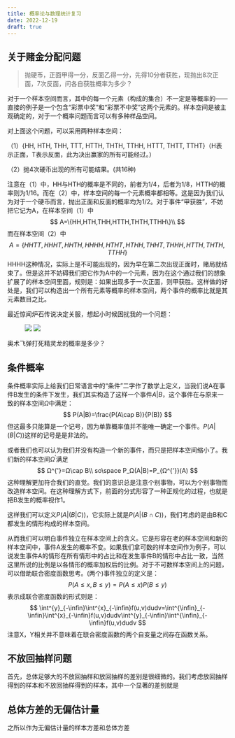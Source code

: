 ```yaml
---
title: 概率论与数理统计复习
date: 2022-12-19
draft: true
---
```


## 关于赌金分配问题

> 抛硬币，正面甲得一分，反面乙得一分，先得10分者获胜，现抛出8次正面，7次反面，问各自获胜概率为多少？

对于一个样本空间而言，其中的每一个元素（构成的集合）不一定是等概率的——直接的例子是一个包含“彩票中奖”和“彩票不中奖”这两个元素的。样本空间是被主观确定的，对于一个概率问题而言可以有多种样品空间。

对上面这个问题，可以采用两种样本空间：

（1）{HH, HTH, THH, TTT, HTTH, THTH, TTHH, HTTT, THTT, TTHT}（H表示正面，T表示反面，此为决出赢家的所有可能经过。）

（2）抛4次硬币出现的所有可能结果。(共16种)

注意在（1）中，HH与HTH的概率是不同的，前者为1/4，后者为1/8，HTTH的概率则为1/16。而在（2）中，样本空间的每一个元素概率都相等。这是因为我们认为对于一个硬币而言，抛出正面和反面的概率均为1/2。对于事件“甲获胜”，不妨把它记为A，在样本空间（1）中
$$
A=\{HH,HTH,THH,HTTH,THTH,TTHH\}\\
$$
而在样本空间（2）中
$$
A=\{HHTT,HHHT,HHTH,HHHH,HTHT,HTHH,THHT,THHH,HTTH,THTH,TTHH\}
$$
HHHH这种情况，实际上是不可能出现的，因为早在第二次出现正面时，赌局就结束了。但是这并不妨碍我们把它作为A中的一个元素，因为在这个通过我们的想象扩展了的样本空间里面，规则是：如果出现多于一次正面，则甲获胜。这样做的好处是，我们可以构造出一个所有元素等概率的样本空间，两个事件的概率比就是其元素数目之比。

最近惊闻炉石传说决定关服，想起小时候困扰我的一个问题：

<figure class="half">
    <img src="https://s2.loli.net/2022/12/27/P1pKBhtG52egkiV.png">
    <img src="https://s2.loli.net/2022/12/27/WJHXLOBsF3RN9Au.png">
</figure>

奥术飞弹打死精灵龙的概率是多少？

## 条件概率

条件概率实际上给我们日常语言中的“条件”二字作了数学上定义，当我们说A在事件B发生的条件下发生，我们其实构造了这样一个事件$A|B$，这个事件在与原来一致的样本空间$Ω$中满足：
$$
P(A|B)=\frac{P(A\cap B)}{P(B)}
$$
但这最多只能算是一个记号，因为单靠概率值并不能唯一确定一个事件。$P(A|(B|C))$这样的记号是是非法的。

或者我们也可以认为我们并没有构造一个新的事件，而只是把样本空间缩小了。我们新的样本空间$Ω^{'}$满足
$$
Ω^{'}=Ω\cap B\\
so\space P_Ω(A|B)=P_{Ω^{'}}(A)
$$
这种理解更加符合我们的直觉。我们的意识总是注意个别事物，可以为个别事物而改造样本空间。在这种理解方式下，前面的分式形容了一种正规化的过程，也就是把B发生的概率视作1。

这样我们可以定义$P(A|(B|C))$，它实际上就是$P(A|(B\cap C))$，我们考虑的是由B和C都发生的情形构成的样本空间。

从而我们可以明白事件独立在样本空间上的含义。它是形容在老的样本空间和新的样本空间中，事件A发生的概率不变。如果我们拿可数的样本空间作为例子，可以说发生事件A的情形在所有情形中的占比和在发生事件B的情形中占比一致，当然这里所说的比例是以各情形的概率加权后的比例。对于不可数样本空间上的问题，可以借助联合密度函数思考。(两个)事件独立的定义是：
$$
P(A\le x, B\le y)=P(A\le x)P(B\le y)
$$
表示成联合密度函数的形式则是：
$$
\int^{y}_{-\infin}\int^{x}_{-\infin}f(u,v)dudv=\int^{\infin}_{-\infin}\int^{x}_{-\infin}f(u,v)dudv\int^{y}_{-\infin}\int^{\infin}_{-\infin}f(u,v)dudv
$$
注意X，Y相关并不意味着在联合密度函数的两个自变量之间存在函数关系。

## 不放回抽样问题

首先，总体足够大的不放回抽样和放回抽样的差别是很细微的。我们考虑放回抽样得到的样本和不放回抽样得到的样本，其中一个显著的差别就是

## 总体方差的无偏估计量

之所以作为无偏估计量的样本方差和总体方差

